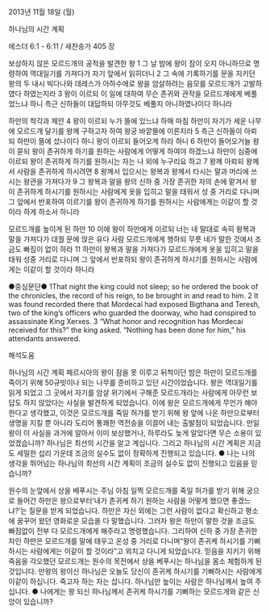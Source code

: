 2013년 11월 18일 (월)

하나님의 시간 계획



에스더 6:1 - 6:11 / 새찬송가 405 장


보상하지 않은 모르드개의 공적을 발견한 왕
1 그 날 밤에 왕이 잠이 오지 아니하므로 명령하여 역대일기를 가져다가 자기 앞에서 읽히더니 2 그 속에 기록하기를 문을 지키던 왕의 두 내시 빅다나와 데레스가 아하수에로 왕을 암살하려는 음모를 모르드개가 고발하였다 하였는지라 3 왕이 이르되 이 일에 대하여 무슨 존귀와 관작을 모르드개에게 베풀었느냐 하니 측근 신하들이 대답하되 아무것도 베풀지 아니하였나이다 하니라

하만의 착각과 제안
4 왕이 이르되 누가 뜰에 있느냐 하매 마침 하만이 자기가 세운 나무에 모르드개 달기를 왕께 구하고자 하여 왕궁 바깥뜰에 이른지라 5 측근 신하들이 아뢰되 하만이 뜰에 섰나이다 하니 왕이 이르되 들어오게 하라 하니 6 하만이 들어오거늘 왕이 묻되 왕이 존귀하게 하기를 원하는 사람에게 어떻게 하여야 하겠느냐 하만이 심중에 이르되 왕이 존귀하게 하기를 원하시는 자는 나 외에 누구리요 하고 7 왕께 아뢰되 왕께서 사람을 존귀하게 하시려면 8 왕께서 입으시는 왕복과 왕께서 타시는 말과 머리에 쓰시는 왕관을 가져다가 9 그 왕복과 말을 왕의 신하 중 가장 존귀한 자의 손에 맡겨서 왕이 존귀하게 하시기를 원하시는 사람에게 옷을 입히고 말을 태워서 성 중 거리로 다니며 그 앞에서 반포하여 이르기를 왕이 존귀하게 하기를 원하시는 사람에게는 이같이 할 것이라 하게 하소서 하니라

모르드개를 높이게 된 하만
10 이에 왕이 하만에게 이르되 너는 네 말대로 속히 왕복과 말을 가져다가 대궐 문에 앉은 유다 사람 모르드개에게 행하되 무릇 네가 말한 것에서 조금도 빠짐이 없이 하라 11 하만이 왕복과 말을 가져다가 모르드개에게 옷을 입히고 말을 태워 성중 거리로 다니며 그 앞에서 반포하되 왕이 존귀하게 하시기를 원하시는 사람에게는 이같이 할 것이라 하니라

●중심문단●
1That night the king could not sleep; so he ordered the book of the chronicles, the record of his reign, to be brought in and read to him. 2 It was found recorded there that Mordecai had exposed Bigthana and Teresh, two of the king’s officers who guarded the doorway, who had conspired to assassinate King Xerxes. 3 “What honor and recognition has Mordecai received for this?” the king asked. “Nothing has been done for him,” his attendants answered.

해석도움





하나님의 시간 계획
페르시아의 왕이 잠을 못 이루고 뒤척이던 밤은 하만이 모르드개를 죽이기 위해 50규빗이나 되는 나무를 준비하고 있던 시간이었습니다. 왕은 역대일기를 읽게 되었고 그 곳에서 자기를 암살 위기에서 구해준 모르드개라는 사람에게 아무런 보답도 하지 않았다는 사실을 발견하게 되었습니다. 이에 왕은 모르드개에게 무언가 해야 한다고 생각했고, 이것은 모르드개를 죽일 허가를 받기 위해 왕 앞에 나온 하만으로부터 생명을 지킬 뿐 아니라 도리어 통쾌한 역전승을 이끌어 내는 출발점이 되었습니다. 만일 왕이 이 사실을 과거에 알아서 이미 보상했거나, 하루라도 늦게 알았다면 무슨 소용이 있었겠습니까? 하나님은 최선의 시간을 알고 계십니다. 그리고 하나님의 시간 계획은 지금도 세밀한 섭리 가운데 조금의 실수도 없이 정확하게 진행되고 있습니다.
● 나는 나의 생각을 뛰어넘는 하나님의 최선의 시간 계획이 조금의 실수도 없이 진행되고 있음을 믿습니까?

원수의 눈앞에서 상을 베푸시는 주님
아침 일찍 모르드개를 죽일 허가를 받기 위해 궁으로 들어간 하만은 왕으로부터‘내가 존귀케 하기 원하는 사람을 어떻게 했으면 좋겠느냐?’는 질문을 받게 되었습니다. 하만은 자신 외에는 그런 사람이 없다고 확신하고 평소에 꿈꾸어 왔던 영화로운 모습을 다 말했습니다. 그러자 왕은 하만이 말한 것을 조금도 빠짐없이 전부 다 모르드개에게 해주라고 명령했습니다. 그리하여 신하 중 가장 존귀한 자인 하만은 모르드개를 말에 태우고 온성 중 거리로 다니며“왕이 존귀케 하시기를 기뻐하시는 사람에게는 이같이 할 것이라”고 외치고 다니게 되었습니다. 믿음을 지키기 위해 죽음을 각오했던 모르드개는 원수의 목전에서 상을 베푸시는 하나님을 몸소 체험하게 된 것입니다. 만왕의 왕이신 하나님은 오늘도 당신이 존귀케 하시기를 기뻐하시는 사람에게 이같이 하십니다. 죽고자 하는 자는 삽니다. 하나님만 높이는 사람은 하나님께서 높여 주십니다.
● 나에게는 왕 되신 하나님께서 존귀케 하시기를 기뻐하는 모르드개와 같은 신앙이 있습니까?